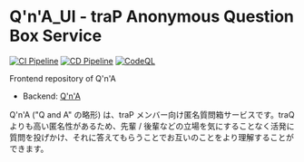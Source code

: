 # Q'n'A_UI - traP Anonymous Question Box Service

[![CI Pipeline](https://github.com/Q-n-A/Q-n-A_UI/actions/workflows/CI.yml/badge.svg)](https://github.com/Q-n-A/Q-n-A_UI/actions/workflows/CI.yml)
[![CD Pipeline](https://github.com/Q-n-A/Q-n-A_UI/actions/workflows/CD.yml/badge.svg)](https://github.com/Q-n-A/Q-n-A_UI/actions/workflows/CD.yml)
[![CodeQL](https://github.com/Q-n-A/Q-n-A_UI/actions/workflows/codeql-analysis.yml/badge.svg)](https://github.com/Q-n-A/Q-n-A_UI/actions/workflows/codeql-analysis.yml)

Frontend repository of Q'n'A

- Backend: [Q'n'A](https://github.com/Q-n-A/Q-n-A)

Q'n'A ("Q and A" の略形) は、traP メンバー向け匿名質問箱サービスです。traQ よりも高い匿名性があるため、先輩 / 後輩などの立場を気にすることなく活発に質問を投げかけ、それに答えてもらうことでお互いのことをより理解することができます。
